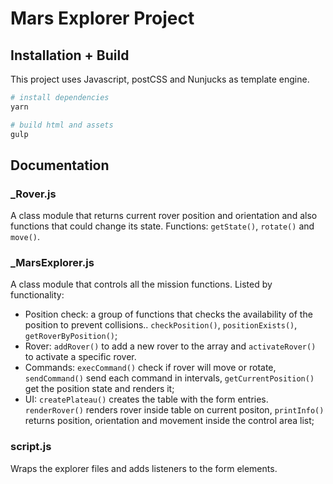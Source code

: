 # Mars Explorer Project

## Installation + Build
This project uses Javascript, postCSS and Nunjucks as template engine.
``` bash
# install dependencies
yarn

# build html and assets
gulp
```

## Documentation

### _Rover.js
A class module that returns current rover position and orientation and also functions that could change its state. Functions: `getState()`, `rotate()` and `move()`.

### _MarsExplorer.js
A class module that controls all the mission functions. Listed by functionality:

- Position check: a group of functions that checks the availability of the position to prevent collisions.. `checkPosition()`, `positionExists()`, `getRoverByPosition()`;
- Rover: `addRover()` to add a new rover to the array and `activateRover()` to activate a specific rover.
- Commands: `execCommand()` check if rover will move or rotate, `sendCommand()` send each command in intervals, `getCurrentPosition()` get the position state and renders it;
- UI: `createPlateau()` creates the table with the form entries. `renderRover()` renders rover inside table on current positon, `printInfo()` returns position, orientation and movement inside the control area list;

### script.js
Wraps the explorer files and adds listeners to the form elements.